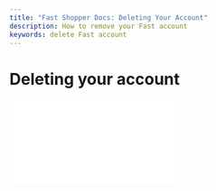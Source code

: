 ```yaml
---
title: "Fast Shopper Docs: Deleting Your Account"
description: How to remove your Fast account
keywords: delete Fast account
---
```


# Deleting your account

<embed src="/reusables/security/_data_privacy_delete_account.md" />
